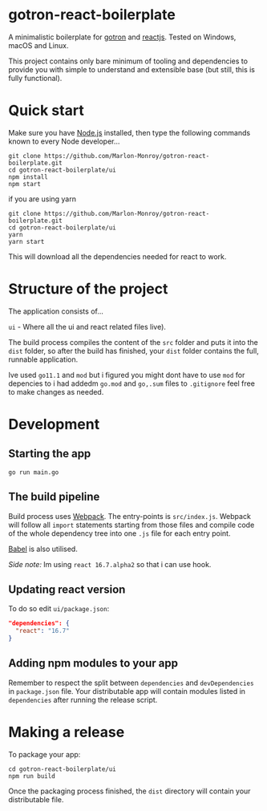 # gotron-react-boilerplate

A minimalistic boilerplate for [gotron](https://github.com/Equanox/gotron) and [reactjs](https://github.com/facebook/react). Tested on Windows, macOS and Linux.

This project contains only bare minimum of tooling and dependencies to provide you with simple to understand and extensible base (but still, this is fully functional).

# Quick start

Make sure you have [Node.js](https://nodejs.org) installed, then type the following commands known to every Node developer...

```
git clone https://github.com/Marlon-Monroy/gotron-react-boilerplate.git
cd gotron-react-boilerplate/ui
npm install
npm start
```

if you are using yarn

```
git clone https://github.com/Marlon-Monroy/gotron-react-boilerplate.git
cd gotron-react-boilerplate/ui
yarn
yarn start
```

This will download all the dependencies needed for react to work.

# Structure of the project

The application consists of...

`ui` - Where all the ui and react related files live).

The build process compiles the content of the `src` folder and puts it into the `dist` folder, so after the build has finished, your `dist` folder contains the full, runnable application.

Ive used `go11.1` and `mod` but i figured you might dont have to use `mod` for depencies to i had addedm `go.mod` and `go,.sum` files to `.gitignore` feel free to make changes as needed.

# Development

## Starting the app

```
go run main.go
```

## The build pipeline

Build process uses [Webpack](https://webpack.js.org/). The entry-points is `src/index.js`. Webpack will follow all `import` statements starting from those files and compile code of the whole dependency tree into one `.js` file for each entry point.

[Babel](http://babeljs.io/) is also utilised.

_Side note:_ Im using `react 16.7.alpha2` so that i can use hook.

## Updating react version

To do so edit `ui/package.json`:

```json
"dependencies": {
  "react": "16.7"
}
```

## Adding npm modules to your app

Remember to respect the split between `dependencies` and `devDependencies` in `package.json` file. Your distributable app will contain modules listed in `dependencies` after running the release script.

# Making a release

To package your app:

```
cd gotron-react-boilerplate/ui
npm run build
```

Once the packaging process finished, the `dist` directory will contain your distributable file.
